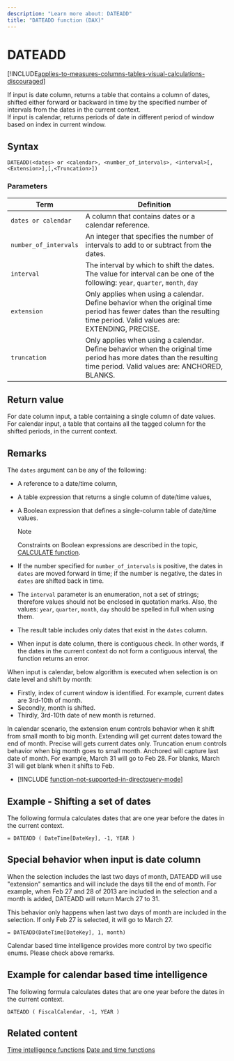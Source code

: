 ```yaml
---
description: "Learn more about: DATEADD"
title: "DATEADD function (DAX)"
---
```

# DATEADD

[!INCLUDE[applies-to-measures-columns-tables-visual-calculations-discouraged](includes/applies-to-measures-columns-tables-visual-calculations-discouraged.md)]

If input is date column, returns a table that contains a column of dates, shifted either forward or backward in time by the specified number of intervals from the dates in the current context.  
If input is calendar, returns periods of date in different period of window based on index in current window.

## Syntax

```
DATEADD(<dates> or <calendar>, <number_of_intervals>, <interval>[,<Extension>],[,<Truncation>])
```

### Parameters

|Term|Definition|
|--------|--------------|
|`dates or calendar`|A column that contains dates or a calendar reference.|
|`number_of_intervals`|An integer that specifies the number of intervals to add to or subtract from the dates.|
|`interval`|The interval by which to shift the dates. The value for interval can be one of the following: `year`, `quarter`, `month`, `day`|
|`extension`|Only applies when using a calendar. Define behavior when the original time period has fewer dates than the resulting time period. Valid values are: EXTENDING, PRECISE.|
|`truncation`|Only applies when using a calendar. Define behavior when the original time period has more dates than the resulting time period. Valid values are: ANCHORED, BLANKS.|

## Return value

For date column input, a table containing a single column of date values.  
For calendar input, a table that contains all the tagged column for the shifted periods, in the current context.

## Remarks

The `dates` argument can be any of the following:

- A reference to a date/time column,

- A table expression that returns a single column of date/time values,

- A Boolean expression that defines a single-column table of date/time values.

    > [!NOTE]
    > Constraints on Boolean expressions are described in the topic, [CALCULATE function](calculate-function-dax.md).

- If the number specified for `number_of_intervals` is positive, the dates in `dates` are moved forward in time; if the number is negative, the dates in `dates` are shifted back in time.

- The `interval` parameter is an enumeration, not a set of strings; therefore values should not be enclosed in quotation marks. Also, the values: `year`, `quarter`, `month`, `day` should be spelled in full when using them.

- The result table includes only dates that exist in the `dates` column.

- When input is date column, there is contiguous check. In other words, if the dates in the current context do not form a contiguous interval, the function returns an error.

When input is calendar, below algorithm is executed when selection is on date level and shift by month:
- Firstly, index of current window is identified. For example, current dates are 3rd-10th of month.
- Secondly, month is shifted.
- Thirdly, 3rd-10th date of new month is returned.

In calendar scenario, the extension enum controls behavior when it shift from small month to big month. Extending will get current dates toward the end of month. Precise will gets current dates only. Truncation enum controls behavior when big month goes to small month. Anchored will capture last date of month. For example, March 31 will go to Feb 28. For blanks, March 31 will get blank when it shifts to Feb.

- [!INCLUDE [function-not-supported-in-directquery-mode](includes/function-not-supported-in-directquery-mode.md)]

## Example - Shifting a set of dates

The following formula calculates dates that are one year before the dates in the current context.

```dax
= DATEADD ( DateTime[DateKey], -1, YEAR )
```

## Special behavior when input is date column

When the selection includes the last two days of month, DATEADD will use "extension" semantics and will include the days till the end of month. For example, when Feb 27 and 28 of 2013 are included in the selection and a month is added, DATEADD will return March 27 to 31.

This behavior only happens when last two days of month are included in the selection. If only Feb 27 is selected, it will go to March 27.

```dax
= DATEADD(DateTime[DateKey], 1, month)
```

Calendar based time intelligence provides more control by two specific enums. Please check above remarks.

## Example for calendar based time intelligence
The following formula calculates dates that are one year before the dates in the current context.

```dax
DATEADD ( FiscalCalendar, -1, YEAR )
```

## Related content

[Time intelligence functions](time-intelligence-functions-dax.md)
[Date and time functions](date-and-time-functions-dax.md)
